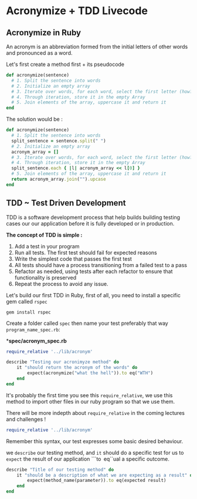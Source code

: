 # Acronymize + TDD Livecode

## Acronymize in Ruby 

An acronym is an abbreviation formed from the initial letters of other words and pronounced as a word. 

Let's first create a method first + its pseudocode 

```ruby 
def acronymize(sentence)
  # 1. Split the sentence into words
  # 2. Initialize an empty array 
  # 3. Iterate over words, for each word, select the first letter (how?)
  # 4. Through iteration, store it in the empty Array
  # 5. Join elements of the array, uppercase it and return it
end
```

The solution would be : 
```ruby 
def acronymize(sentence)
  # 1. Split the sentence into words
  split_sentence = sentence.split(" ")
  # 2. Initialize an empty array 
  acronym_array = []
  # 3. Iterate over words, for each word, select the first letter (how?)
  # 4. Through iteration, store it in the empty Array
  split_sentence.each { |l| acronym_array << l[0] }
  # 5. Join elements of the array, uppercase it and return it
  return acronym_array.join("").upcase
end
```


## TDD ~ Test Driven Development

TDD is a software development process that help builds building testing cases our our application before it is fully developed or in production.

**The concept of TDD is simple :**

1. Add a test in your program
2. Run all tests. The first test should fail for expected reasons 
3. Write the simplest code that passes the first test
4. All tests should have a process transitioning from a failed test to a pass
5. Refactor as needed, using tests after each refactor to ensure that functionality is preserved
6. Repeat the process to avoid any issue. 


Let's build our first TDD in Ruby, first of all, you need to install a specific gem called ```rspec``` 

```console
gem install rspec
```

Create a folder called ```spec``` then name your test preferably that way ```program_name_spec.rb```: 

***spec/acronym_spec.rb**

```ruby
require_relative '../lib/acronym'

describe "Testing our acronimyze method" do 
    it "should return the acronym of the words" do 
        expect(acronymize("what the hell")).to eq("WTH")
    end
end
```

It's probably the first time you see this ```require_relative```, we use this method to import other files in our ruby program so that we use them.

There will be more indepth about ```require_relative``` in the coming lectures and challenges ! 

```ruby 
require_relative '../lib/acronym'
```

Remember this syntax, our test expresses some basic desired behaviour. 

we ```describe``` our testing method, and ```it``` should do a specific test for us to ```expect``` the result of our application ```to`` ``eq``ual a specific outcome.

```ruby
describe "Title of our testing method" do 
    it "should be a description of what we are expecting as a result" do 
        expect(method_name(parameter)).to eq(expected result)
    end
end
```